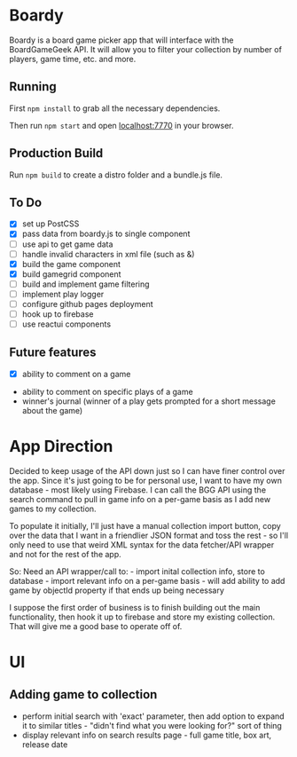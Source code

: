 # Boardy

Boardy is a board game picker app that will interface with the BoardGameGeek API. It will allow you to filter your collection by number of players, game time, etc. and more.

## Running

First `npm install` to grab all the necessary dependencies. 

Then run `npm start` and open <localhost:7770> in your browser.

## Production Build

Run `npm build` to create a distro folder and a bundle.js file.

## To Do

- [x] set up PostCSS
- [x] pass data from boardy.js to single component
- [ ] use api to get game data
- [ ] handle invalid characters in xml file (such as &)
- [x] build the game component
- [x] build gamegrid component
- [ ] build and implement game filtering
- [ ] implement play logger
- [ ] configure github pages deployment
- [ ] hook up to firebase
- [ ] use reactui components

## Future features
- [x] ability to comment on a game
- ability to comment on specific plays of a game
- winner's journal (winner of a play gets prompted for a short message about the game)


# App Direction 

Decided to keep usage of the API down just so I can have finer control over the app. Since it's just going to be for personal use, I want to have my own database - most likely using Firebase. I can call the BGG API using the search command to pull in game info on a per-game basis as I add new games to my collection. 

To populate it initially, I'll just have a manual collection import button, copy over the data that I want in a friendlier JSON format and toss the rest - so I'll only need to use that weird XML syntax for the data fetcher/API wrapper and not for the rest of the app. 

So:
	Need an API wrapper/call to:
	- import inital collection info, store to database
	- import relevant info on a per-game basis 
		- will add ability to add game by objectId property if that ends up being necessary


I suppose the first order of business is to finish building out the main functionality, then hook it up to firebase and store my existing collection. That will give me a good base to operate off of.

# UI

## Adding game to collection
- perform initial search with 'exact' parameter, then add option to expand it to similar titles - "didn't find what you were looking for?" sort of thing
- display relevant info on search results page - full game title, box art, release date